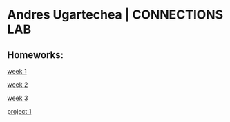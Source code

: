 # Andres Ugartechea | CONNECTIONS LAB

## Homeworks:
[week 1](https://andresugartechea.github.io/ConnectionsLab/homework/week1/)

[week 2](https://andresugartechea.github.io/ConnectionsLab/homework/week2/)

[week 3](https://andresugartechea.github.io/ConnectionsLab/homework/week3/)

[project 1](https://andresugartechea.github.io/ConnectionsLab/homework/week4_and_5/project_1)
